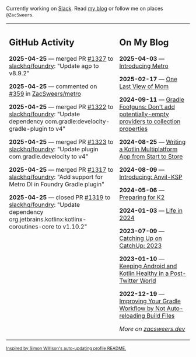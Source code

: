 Currently working on [Slack](https://slack.com/). Read [my blog](https://zacsweers.dev/) or follow me on places `@ZacSweers`.

<table><tr><td valign="top" width="60%">

## GitHub Activity
<!-- githubActivity starts -->
**2025-04-25** — merged PR [#1327](https://github.com/slackhq/foundry/pull/1327) to [slackhq/foundry](https://github.com/slackhq/foundry): "Update agp to v8.9.2"

**2025-04-25** — commented on [#359](https://github.com/ZacSweers/metro/issues/359#issuecomment-2831328036) in [ZacSweers/metro](https://github.com/ZacSweers/metro)

**2025-04-25** — merged PR [#1322](https://github.com/slackhq/foundry/pull/1322) to [slackhq/foundry](https://github.com/slackhq/foundry): "Update dependency com.gradle:develocity-gradle-plugin to v4"

**2025-04-25** — merged PR [#1323](https://github.com/slackhq/foundry/pull/1323) to [slackhq/foundry](https://github.com/slackhq/foundry): "Update plugin com.gradle.develocity to v4"

**2025-04-25** — merged PR [#1317](https://github.com/slackhq/foundry/pull/1317) to [slackhq/foundry](https://github.com/slackhq/foundry): "Add support for Metro DI in Foundry Gradle plugin"

**2025-04-25** — closed PR [#1319](https://github.com/slackhq/foundry/pull/1319) to [slackhq/foundry](https://github.com/slackhq/foundry): "Update dependency org.jetbrains.kotlinx:kotlinx-coroutines-core to v1.10.2"
<!-- githubActivity ends -->
</td><td valign="top" width="40%">

## On My Blog
<!-- blog starts -->
**2025-04-03** — [Introducing Metro](https://www.zacsweers.dev/introducing-metro/)

**2025-02-17** — [One Last View of Mom](https://www.zacsweers.dev/one-last-view-of-mom/)

**2024-09-11** — [Gradle Footguns: Don't add potentially-empty providers to collection properties](https://www.zacsweers.dev/gradle-footgun-adding-empty-providers-to-collection-properties/)

**2024-08-25** — [Writing a Kotlin Multiplatform App from Start to Store](https://www.zacsweers.dev/writing-a-kotlin-multiplatform-app-from-start-to-store/)

**2024-08-09** — [Introducing: Anvil-KSP](https://www.zacsweers.dev/introducing-anvil-ksp/)

**2024-05-06** — [Preparing for K2](https://www.zacsweers.dev/preparing-for-k2/)

**2024-01-03** — [Life in 2024](https://www.zacsweers.dev/life-in-2024/)

**2023-07-09** — [Catching Up on CatchUp: 2023](https://www.zacsweers.dev/catching-up-on-catchup-2023/)

**2023-01-10** — [Keeping Android and Kotlin Healthy in a Post-Twitter World](https://www.zacsweers.dev/keeping-android-healthy/)

**2022-12-19** — [Improving Your Gradle Workflow by Not Auto-reloading Build Files](https://www.zacsweers.dev/improving-your-workflow-by-not-auto-reloading-build-files/)
<!-- blog ends -->
_More on [zacsweers.dev](https://zacsweers.dev/)_
</td></tr></table>

<sub><a href="https://simonwillison.net/2020/Jul/10/self-updating-profile-readme/">Inspired by Simon Willison's auto-updating profile README.</a></sub>